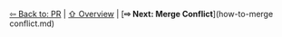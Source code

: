 [⇦ Back to: PR](how-to-pr.md) | [⇧ Overview](README.md) | [**⇨ Next: Merge Conflict**](how-to-merge conflict.md)
